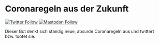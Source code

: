# Coronaregeln aus der Zukunft

[![Twitter Follow](https://img.shields.io/twitter/follow/covidregeln?style=social)](https://twitter.com/covidregeln)
[![Mastodon Follow](https://img.shields.io/mastodon/follow/302249?domain=https%3A%2F%2Fbotsin.space&style=social)](https://botsin.space/@covidregeln)

Dieser Bot denkt sich ständig neue, absurde Coronaregeln aus und twittert bzw. tootet sie.

